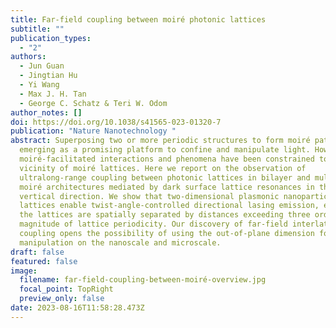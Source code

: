 ```yaml
---
title: Far-field coupling between moiré photonic lattices
subtitle: ""
publication_types:
  - "2"
authors:
  - Jun Guan
  - Jingtian Hu
  - Yi Wang
  - Max J. H. Tan
  - George C. Schatz & Teri W. Odom
author_notes: []
doi: https://doi.org/10.1038/s41565-023-01320-7
publication: "Nature Nanotechnology "
abstract: Superposing two or more periodic structures to form moiré patterns is
  emerging as a promising platform to confine and manipulate light. However,
  moiré-facilitated interactions and phenomena have been constrained to the
  vicinity of moiré lattices. Here we report on the observation of
  ultralong-range coupling between photonic lattices in bilayer and multilayer
  moiré architectures mediated by dark surface lattice resonances in the
  vertical direction. We show that two-dimensional plasmonic nanoparticle
  lattices enable twist-angle-controlled directional lasing emission, even when
  the lattices are spatially separated by distances exceeding three orders of
  magnitude of lattice periodicity. Our discovery of far-field interlattice
  coupling opens the possibility of using the out-of-plane dimension for optical
  manipulation on the nanoscale and microscale.
draft: false
featured: false
image:
  filename: far-field-coupling-between-moiré-overview.jpg
  focal_point: TopRight
  preview_only: false
date: 2023-08-16T11:58:28.473Z
---
```

